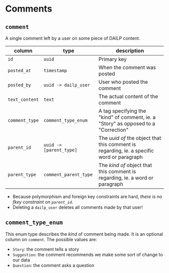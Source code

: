 # Comments

## `comment`

A single comment left by a user on some piece of DAILP content.

| column         | type                    | description                                                                               |
| -------------- | ----------------------- | ----------------------------------------------------------------------------------------- |
| `id`           | `uuid`                  | Primary key                                                                               |
| `posted_at`    | `timestamp`             | When the comment was posted                                                               |
| `posted_by`    | `uuid -> dailp_user`    | User who posted the comment                                                               |
| `text_content` | `text`                  | The actual content of the comment                                                         |
| `comment_type` | `comment_type_enum`     | A tag specifying the "kind" of comment, ie. a "Story" as opposed to a "Correction"        |
| `parent_id`    | `uuid -> [parent_type]` | The _uuid of_ the object that this comment is regarding, ie. a specific word or paragraph |
| `parent_type`  | `comment_parent_type`   | The _kind of_ object that this comment is regarding, ie. a word or paragraph              |

- Because polymorphism and foreign key constraints are hard, _there is no fkey constraint on `parent_id`_.
- Deleting a `dailp_user` deletes all comments made by that user!

## `comment_type_enum`

This enum type describes the _kind_ of comment being made. It is an optional column on `comment`. The possible values are:

- `Story`: the comment tells a story
- `Suggestion`: the comment recommends we make some sort of change to our data
- `Question`: the comment asks a question
